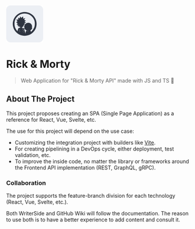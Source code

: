 <img width="100" src="./logo.svg" alt="logo" />

# Rick & Morty

> Web Application for "Rick & Morty API" made with JS and TS 💛

## About The Project

This project proposes creating an SPA (Single Page Application) as a reference for React, Vue, Svelte, etc.

The use for this project will depend on the use case:

- Customizing the integration project with builders like [Vite](https://vitejs.dev/).
- For creating pipelining in a DevOps cycle, either deployment, test validation, etc.
- To improve the inside code, no matter the library or frameworks around the Frontend API implementation (REST, GraphQL,
  gRPC).

### Collaboration

The project supports the feature-branch division for each technology (React, Vue, Svelte, etc.).

Both WriterSide and GitHub Wiki will follow the documentation. The reason to use both is to have a better experience to
add content and consult it.
